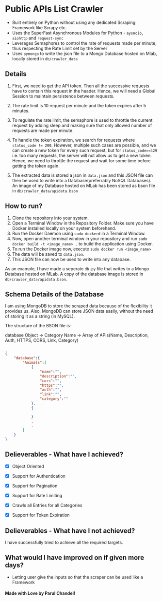 # Public APIs List Crawler

* Built entirely on Python without using any dedicated Scraping Framework like Scrapy etc.
* Uses the SuperFast Asynchronous Modules for Python - `aysncio`, `aiohttp` and `request-sync`
* Leverages Semaphores to control the rate of requests made per minute, thus respecting the Rate Limit set by the Server
* Uses `pymongo` to write the json file to a Mongo Database hosted on Mlab, locally stored in `db/crawler_data`

## Details

1. First, we need to get the API token. Then all the successive requests have to contain this request in the header. Hence, we will need a Global Session to maintain persistence between requests.

2. The rate limit is 10 request per minute and the token expires after 5 minutes. 

3. To regulate the rate limit, the semaphore is used to throttle the current request by adding sleep and making sure that only allowed number of requests are made per minute.

4. To handle the token expiration, we search for requests where `status_code != 200`. However, multiple such cases are possible, and we can create a new token for every such request, but for `status_code==429` i.e. too many requests, the server will not allow us to get a new token. Hence, we need to throttle the request and wait for some time before getting the token again.  

5. The extracted data is stored a json in `data.json` and this JSON file can then be used to write into a Database(preferrably NoSQL Databases). An image of my Database hosted on MLab has been stored as bson file in `db/crawler_data/apidata.bson`

## How to run?
1. Clone the repository into your system.
2. Open a Terminal Window in the Repository Folder. Make sure you have Docker installed locally on your system beforehand.
3. Run the Docker Daemon using `sudo dockerd` in a Terminal Window.
4. Now, open another terminal window in your repository and run `sudo docker build -t <image_name> .` to build the application using Docker.
5. To run the Docker image now, execute `sudo docker run <image_name>`
6. The data will be saved to `data.json`.
7. This JSON file can now be used to write into any database.

As an example, I have made a seperate `db.py` file that writes to a Mongo Database hosted on MLab. A copy of the database image is stored in `db/crawler_data/apidata.bson`. 

## Schema Details of the Database

I am using MongoDB to store the scraped data because of the flexibility it provides us. Also, MongoDB can store JSON data easily, without the need of storing it as a string (in MySQL).

The structure of the BSON file is- 

database Object -> Category Name -> Array of APIs(Name, Description, Auth, HTTPS, CORS, Link, Category)

```json

{
    "database":{
        "Animals":[
            {
                "name":"",
                "description":"",
                "cors":"",
                "https":"",
                "auth":"",
                "link":"",
                "category":""
            },
            {

            }
            .
            .
        ]
    }
}


```
## Delieverables - What have I achieved?

- [x] Object Oriented
- [x] Support for Authentication
- [x] Support for Pagination
- [x] Support for Rate Limiting
- [x] Crawls all Entries for all Categories
- [x] Support for Token Expiration


## Delieverables - What have I not achieved?

I have successfully tried to achieve all the required targets.

## What would I have improved on if given more days?

- Letting user give the inputs so that the scraper can be used like a Framework

#### Made with Love by Parul Chandel! 